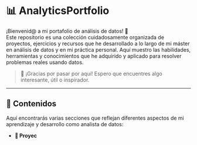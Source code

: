 # 📊 AnalyticsPortfolio

¡Bienvenid@ a mi portafolio de análisis de datos! 👋  
Este repositorio es una colección cuidadosamente organizada de proyectos, ejercicios y recursos que he desarrollado a lo largo de mi máster en análisis de datos y en mi práctica personal. Aquí muestro las habilidades, herramientas y conocimientos que he adquirido y aplicado para resolver problemas reales usando datos.  

> 🌟 ¡Gracias por pasar por aquí! Espero que encuentres algo interesante, útil o inspirador.  

---

## 📁 Contenidos

Aquí encontrarás varias secciones que reflejan diferentes aspectos de mi aprendizaje y desarrollo como analista de datos:

- **📌 Proyec**

